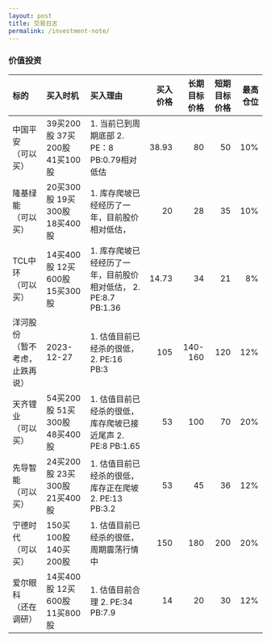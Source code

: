 ```yaml
---
layout: post
title: 交易日志
permalink: /investment-note/
---
```


### 价值投资

| 标的  | 买入时机 |买入理由  | 买入价格  | 长期目标价格 |短期目标价格  |最高仓位 |
| :------- |:------ |:------| ------: | -------: |-------: |-------: |
| 中国平安 （可以买）  | 39买200股  37买200股  41买100股   | 1. 当前已到周期底部  2. PE：8 PB:0.79相对低估  |38.93 | 80 |50   |10%    | 
| 隆基绿能  （可以买）  | 20买300股 19买300股 18买400股 | 1. 库存爬坡已经经历了一年，目前股价相对低估，  |20   | 28    |35   |10%     |
| TCL中环  （可以买）  | 14买400股 12买600股 15买300股 | 1. 库存爬坡已经经历了一年，目前股价相对低估， 2. PE:8.7  PB:1.36  |14.73    | 34    |21    |8%     |
| 洋河股份 （暂不考虑，止跌再说）   | 2023-12-27  | 1. 估值目前已经杀的很低， 2. PE:16  PB:3  |105   | 140-160    |120    |12%     | 
| 天齐锂业 （可以买）   | 54买200股 51买300股 48买400股  | 1. 估值目前已经杀的很低，库存爬坡已接近尾声 2. PE:8 PB:1.65  |53   | 100    |70    |20%     |
| 先导智能  （可以买）  | 24买200股 23买300股 21买400股  | 1. 估值目前已经杀的很低，库存正在爬坡 2. PE:13 PB:3.2  |53   | 45    |36    |12%     |
| 宁德时代  （可以买）  | 150买100股 140买200股  | 1. 估值目前已经杀的很低，周期震荡行情中  | 150  | 180    |200   |20%     |
| 爱尔眼科  （还在调研）  | 14买400股 12买600股 11买800股  | 1. 估值目前合理 2. PE:34 PB:7.9  |14   | 20   |30    |12%     |

